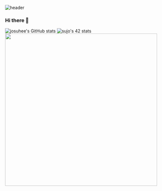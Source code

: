 ![header](https://capsule-render.vercel.app/api?type=waving&color=auto&height=300&section=header&text=josuhee&fontSize=90)
### Hi there 👋
![josuhee's GitHub stats](https://github-readme-stats.vercel.app/api?username=josuhee&show_icons=true&theme=radical)
![sujo's 42 stats](https://badge42.herokuapp.com/api/stats/sujo)
<img style="width: 495px;" src="http://mazassumnida.wtf/api/v2/generate_badge?boj=josuhee" />

<!--
**josuhee/josuhee** is a ✨ _special_ ✨ repository because its `README.md` (this file) appears on your GitHub profile.

Here are some ideas to get you started:

- 🔭 I’m currently working on ...
- 🌱 I’m currently learning ...
- 👯 I’m looking to collaborate on ...
- 🤔 I’m looking for help with ...
- 💬 Ask me about ...
- 📫 How to reach me: ...
- 😄 Pronouns: ...
- ⚡ Fun fact: ...
-->
